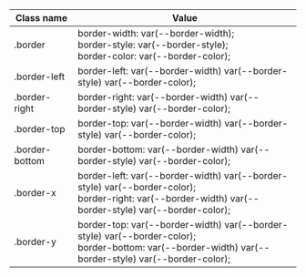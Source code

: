 | Class name     | Value                                                                                                                                                    |
| -------------- | -------------------------------------------------------------------------------------------------------------------------------------------------------- |
| .border        | border-width: var(--border-width);<br/>border-style: var(--border-style);<br/> border-color: var(--border-color);                                        |
| .border-left   | border-left: var(--border-width) var(--border-style) var(--border-color);                                                                                |
| .border-right  | border-right: var(--border-width) var(--border-style) var(--border-color);                                                                               |
| .border-top    | border-top: var(--border-width) var(--border-style) var(--border-color);                                                                                 |
| .border-bottom | border-bottom: var(--border-width) var(--border-style) var(--border-color);                                                                              |
| .border-x      | border-left: var(--border-width) var(--border-style) var(--border-color);<br/>border-right: var(--border-width) var(--border-style) var(--border-color); |
| .border-y      | border-top: var(--border-width) var(--border-style) var(--border-color);<br/>border-bottom: var(--border-width) var(--border-style) var(--border-color); |
